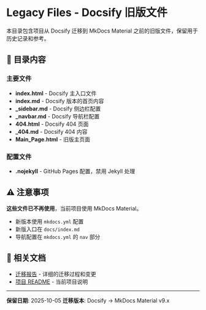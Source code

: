 # Legacy Files - Docsify 旧版文件

本目录包含项目从 Docsify 迁移到 MkDocs Material 之前的旧版文件，保留用于历史记录和参考。

## 📂 目录内容

### 主要文件

- **index.html** - Docsify 主入口文件
- **index.md** - Docsify 版本的首页内容
- **_sidebar.md** - Docsify 侧边栏配置
- **_navbar.md** - Docsify 导航栏配置
- **404.html** - Docsify 404 页面
- **_404.md** - Docsify 404 内容
- **Main_Page.html** - 旧版主页面

### 配置文件

- **.nojekyll** - GitHub Pages 配置，禁用 Jekyll 处理

## ⚠️ 注意事项

**这些文件已不再使用**，当前项目使用 MkDocs Material。

- 新版本使用 `mkdocs.yml` 配置
- 新版入口在 `docs/index.md`
- 导航配置在 `mkdocs.yml` 的 `nav` 部分

## 📖 相关文档

- [迁移报告](../docs/dev/MIGRATION_REPORT.md) - 详细的迁移过程和变更
- [项目 README](../README.md) - 当前项目说明

---

**保留日期**: 2025-10-05
**迁移版本**: Docsify → MkDocs Material v9.x
